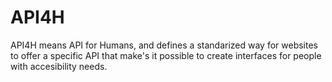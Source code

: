 # API4H
API4H means API for Humans, and defines a standarized way for websites to offer a specific API that make's it possible to create interfaces for people with accesibility needs.
